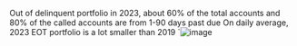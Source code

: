 Out of delinquent portfolio in 2023, about 60% of the total accounts and 80% of the called accounts are from 1-90 days past due
On daily average, 2023 EOT portfolio is a lot smaller than 2019
`![image](https://github.com/bowenlong1/E-commerce-recommendation/assets/38050947/78bf271a-a2e8-454b-bdd7-cb9370dfd5bb)




